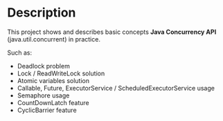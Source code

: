 # Description
This project shows and describes basic concepts **Java Concurrency API** (java.util.concurrent) in practice. 

Such as:
- Deadlock problem
- Lock / ReadWriteLock solution
- Atomic variables solution
- Callable, Future, ExecutorService / ScheduledExecutorService usage
- Semaphore usage
- CountDownLatch feature
- CyclicBarrier feature
